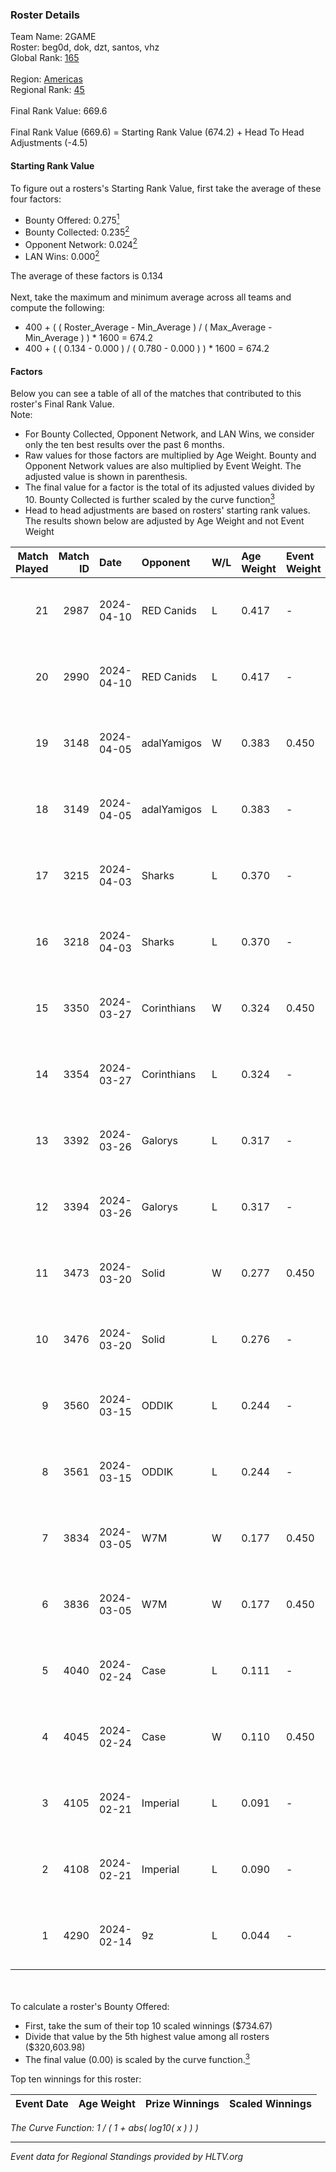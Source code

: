 ### Roster Details<br />
Team Name: 2GAME<br />
Roster: beg0d, dok, dzt, santos, vhz<br />
Global Rank: [165](../standings_global.md)<br />
<br />
Region: [Americas]( ../standings_americas.md)<br />
Regional Rank: [45]( ../standings_americas.md)<br />
<br />
Final Rank Value:  669.6<br />
<br />
Final Rank Value (669.6) = Starting Rank Value (674.2) + Head To Head Adjustments (-4.5)<br />

#### Starting Rank Value<br />
To figure out a rosters's Starting Rank Value, first take the average of these four factors:<br />
- Bounty Offered: 0.275[<sup>1</sup>](#table2)
- Bounty Collected: 0.235[<sup>2</sup>](#table1)
- Opponent Network: 0.024[<sup>2</sup>](#table1)
- LAN Wins: 0.000[<sup>2</sup>](#table1)

The average of these factors is 0.134<br />
<br />
Next, take the maximum and minimum average across all teams and compute the following:<br />
- 400 + ( ( Roster_Average - Min_Average ) / ( Max_Average - Min_Average ) ) * 1600 = 674.2
- 400 + ( ( 0.134 - 0.000 ) / ( 0.780 - 0.000 ) ) * 1600 = 674.2


#### Factors<br />
Below you can see a table of all of the matches that contributed to this roster's Final Rank Value.<br />
Note:<br />

- For Bounty Collected, Opponent Network, and LAN Wins, we consider only the ten best results over the past 6 months.
- Raw values for those factors are multiplied by Age Weight. Bounty and Opponent Network values are also multiplied by Event Weight. The adjusted value is shown in parenthesis.
- The final value for a factor is the total of its adjusted values divided by 10. Bounty Collected is further scaled by the curve function[<sup>3</sup>](#curveFunction)
- Head to head adjustments are based on rosters' starting rank values. The results shown below are adjusted by Age Weight and not Event Weight
<span id="table1"></span><br />


| Match Played | Match ID | Date       | Opponent    | W/L | Age Weight | Event Weight | Bounty Collected | Opponent Network | LAN Wins  | H2H Adj. | Roster                       |
| -: | -: | :- | :- | :- | :- | :- | :- | :- | :- | -: | :- |
|           21 |     2987 | 2024-04-10 | RED Canids  | L   | 0.417      | -            | -                | -                | -         |    -1.14 | beg0d, dok, dzt, santos, vhz |
|           20 |     2990 | 2024-04-10 | RED Canids  | L   | 0.417      | -            | -                | -                | -         |    -1.16 | beg0d, dok, dzt, santos, vhz |
|           19 |     3148 | 2024-04-05 | adalYamigos | W   | 0.383      | 0.450        | 0.000 (0.000)    | 0.061 (0.011)    | 0 (0.000) |     5.21 | beg0d, dok, dzt, santos, vhz |
|           18 |     3149 | 2024-04-05 | adalYamigos | L   | 0.383      | -            | -                | -                | -         |    -7.01 | beg0d, dok, dzt, santos, vhz |
|           17 |     3215 | 2024-04-03 | Sharks      | L   | 0.370      | -            | -                | -                | -         |    -1.82 | beg0d, dok, dzt, santos, vhz |
|           16 |     3218 | 2024-04-03 | Sharks      | L   | 0.370      | -            | -                | -                | -         |    -1.85 | beg0d, dok, dzt, santos, vhz |
|           15 |     3350 | 2024-03-27 | Corinthians | W   | 0.324      | 0.450        | 0.000 (0.000)    | 0.046 (0.007)    | 0 (0.000) |     2.93 | beg0d, dok, dzt, santos, vhz |
|           14 |     3354 | 2024-03-27 | Corinthians | L   | 0.324      | -            | -                | -                | -         |    -7.40 | beg0d, dok, dzt, santos, vhz |
|           13 |     3392 | 2024-03-26 | Galorys     | L   | 0.317      | -            | -                | -                | -         |    -2.32 | beg0d, dok, dzt, santos, vhz |
|           12 |     3394 | 2024-03-26 | Galorys     | L   | 0.317      | -            | -                | -                | -         |    -2.36 | beg0d, dok, dzt, santos, vhz |
|           11 |     3473 | 2024-03-20 | Solid       | W   | 0.277      | 0.450        | 0.024 (0.003)    | 0.825 (0.103)    | 0 (0.000) |     6.76 | beg0d, dok, dzt, santos, vhz |
|           10 |     3476 | 2024-03-20 | Solid       | L   | 0.276      | -            | -                | -                | -         |    -1.97 | beg0d, dok, dzt, santos, vhz |
|            9 |     3560 | 2024-03-15 | ODDIK       | L   | 0.244      | -            | -                | -                | -         |    -1.15 | beg0d, dok, dzt, santos, vhz |
|            8 |     3561 | 2024-03-15 | ODDIK       | L   | 0.244      | -            | -                | -                | -         |    -1.17 | beg0d, dok, dzt, santos, vhz |
|            7 |     3834 | 2024-03-05 | W7M         | W   | 0.177      | 0.450        | 0.007 (0.001)    | 0.531 (0.042)    | 0 (0.000) |     3.96 | beg0d, dok, dzt, santos, vhz |
|            6 |     3836 | 2024-03-05 | W7M         | W   | 0.177      | 0.450        | 0.007 (0.001)    | 0.531 (0.042)    | 0 (0.000) |     4.00 | beg0d, dok, dzt, santos, vhz |
|            5 |     4040 | 2024-02-24 | Case        | L   | 0.111      | -            | -                | -                | -         |    -0.66 | beg0d, dok, dzt, santos, vhz |
|            4 |     4045 | 2024-02-24 | Case        | W   | 0.110      | 0.450        | 0.029 (0.001)    | 0.795 (0.039)    | 0 (0.000) |     2.83 | beg0d, dok, dzt, santos, vhz |
|            3 |     4105 | 2024-02-21 | Imperial    | L   | 0.091      | -            | -                | -                | -         |    -0.10 | beg0d, dok, dzt, santos, vhz |
|            2 |     4108 | 2024-02-21 | Imperial    | L   | 0.090      | -            | -                | -                | -         |    -0.10 | beg0d, dok, dzt, santos, vhz |
|            1 |     4290 | 2024-02-14 | 9z          | L   | 0.044      | -            | -                | -                | -         |    -0.01 | beg0d, dok, dzt, santos, vhz |

<br />
<span id="table2"></span><br />
To calculate a roster's Bounty Offered:<br />

- First, take the sum of their top 10 scaled winnings ($734.67)
- Divide that value by the 5th highest value among all rosters ($320,603.98)
- The final value (0.00) is scaled by the curve function.[<sup>3</sup>](#curveFunction)

Top ten winnings for this roster:<br />

| Event Date | Age Weight | Prize Winnings | Scaled Winnings |
| :- | -: | :- | :- |


<span id="curveFunction"></span>_The Curve Function: 1 / ( 1 + abs( log10( x ) ) )_<br />

---
_Event data for Regional Standings provided by HLTV.org_<br />

